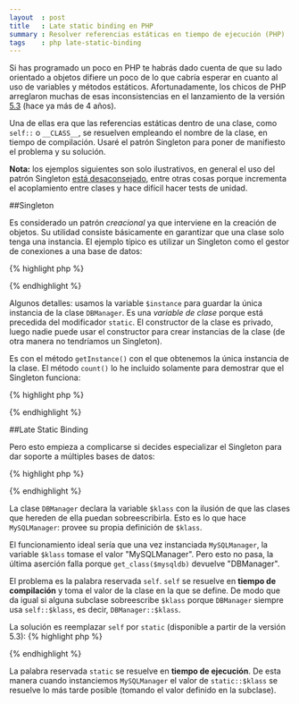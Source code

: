 ```yaml
---
layout  : post
title   : Late static binding en PHP
summary : Resolver referencias estáticas en tiempo de ejecución (PHP)
tags    : php late-static-binding
---
```


Si has programado un poco en PHP te habrás dado cuenta de que su lado
orientado a objetos difiere un poco de lo que cabría esperar en cuanto
al uso de variables y métodos estáticos. Afortunadamente, los chicos
de PHP arreglaron muchas de esas inconsistencias en el lanzamiento de
la versión [5.3][1] (hace ya más de 4 años).

Una de ellas era que las referencias estáticas dentro de una clase,
como `self::` o `__CLASS__`, se resuelven empleando
el nombre de la clase, en tiempo de compilación. Usaré el patrón
Singleton para poner de manifiesto el problema y su solución.

**Nota:**
los ejemplos siguientes son solo ilustrativos, en general el uso
del patrón Singleton [está desaconsejado][2], entre otras cosas porque
incrementa el acoplamiento entre clases y hace difícil hacer 
tests de unidad.

##Singleton

Es considerado un patrón *creacional* ya que interviene
en la creación de objetos. Su utilidad consiste básicamente en garantizar
que una clase solo tenga una instancia. El ejemplo típico es utilizar un
Singleton como el gestor de conexiones a una base de datos:

{% highlight php %}
<?php
   class DBManager {
      private static $instance;
      protected static $klass = __CLASS__;
      private static $count = 0;

      private function __construct() {}

      public static function getInstance() {
         if (self::$instance == null) {
            self::$instance = new self::$klass;
            self::$count += 1;
         }
         return self::$instance;
      }

      public static function count() {
         return self::$count;
      }
   }
?>
{% endhighlight %}

Algunos detalles: usamos la variable `$instance` para guardar la única 
instancia de la clase `DBManager`. Es una *variable de clase* porque
está precedida del modificador `static`.
El constructor de la clase es privado, luego nadie puede usar el constructor 
para crear instancias de la clase (de otra manera no tendríamos un Singleton).

Es con el método `getInstance()` con el que obtenemos la única instancia 
de la clase.
El método `count()` lo he incluido solamente para demostrar que el 
Singleton funciona:

{% highlight php %}
<?php
   $db = DBManager::getInstance();
   assert (DBManager::count() == 1);
   $db2 = DBManager::getInstance();
   assert (DBManager::count() == 1); // Siempre es 1
?>
{% endhighlight %}

##Late Static Binding

Pero esto empieza a complicarse si decides especializar el Singleton para dar soporte 
a múltiples bases de datos:

{% highlight php %}
<?php
   class MySQLManager extends DBManager {
      protected static $klass = __CLASS__;
   }

   $mysqldb = MySQLManager::getInstance();
   assert (get_class($mysqldb) == 'MySQLManager'); // Falla
?>
{% endhighlight %}

La clase `DBManager` declara la variable
`$klass` con la ilusión de que las clases que hereden de ella puedan sobreescribirla.
Esto es lo que hace `MySQLManager`: provee su propia definición de `$klass`.

El funcionamiento ideal sería que una vez instanciada `MySQLManager`, la variable
`$klass` tomase el valor "MySQLManager". Pero esto no
pasa, la última aserción falla porque `get_class($mysqldb)` devuelve "DBManager".

El problema es la palabra reservada `self`. `self` se resuelve en **tiempo de compilación**
y toma el valor de la clase en la que se define. De modo que da igual si alguna
subclase sobreescribe `$klass` porque `DBManager` siempre usa `self::$klass`, es decir,
`DBManager::$klass`.

La solución es reemplazar `self` por `static` (disponible a partir de la versión 5.3):
{% highlight php %}
<?php
   class DBManager {
      private static $instance;
      protected static $klass = __CLASS__;
      private function __construct() {}

      public static function getInstance() {
         if (self::$instance == null) {
            self::$instance = new static::$klass;
         }
         return self::$instance;
      }
   }

   class MySQLManager extends DBManager {
      protected static $klass = __CLASS__;
   }

   $mysqldb = MySQLManager::getInstance();
   assert (get_class($mysqldb) == 'MySQLManager'); // Ok  
?>
{% endhighlight %}

La palabra reservada `static` se resuelve en **tiempo de ejecución**.
De esta manera cuando instanciemos `MySQLManager` el valor de `static::$klass`
se resuelve lo más tarde posible (tomando el valor definido en la subclase).


[1]: http://php.net/releases/5_3_0.php
[2]: http://www.ibm.com/developerworks/webservices/library/co-single/index.html
